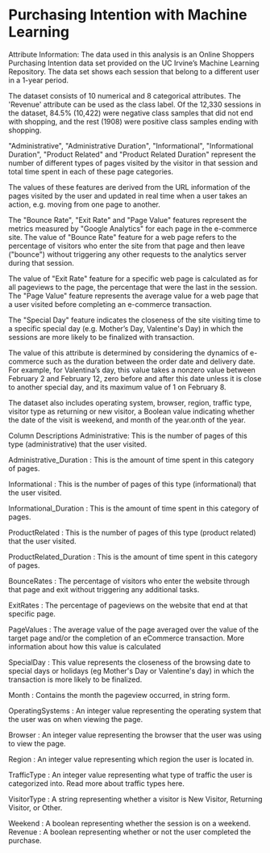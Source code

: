 # Purchasing Intention with Machine Learning

Attribute Information:
The data used in this analysis is an Online Shoppers Purchasing Intention data set provided on the UC Irvine’s Machine Learning Repository. The data set shows each session that belong to a different user in a 1-year period.

The dataset consists of 10 numerical and 8 categorical attributes. The 'Revenue' attribute can be used as the class label. Of the 12,330 sessions in the dataset, 84.5% (10,422) were negative class samples that did not end with shopping, and the rest (1908) were positive class samples ending with shopping.

"Administrative", "Administrative Duration", "Informational", "Informational Duration", "Product Related" and "Product Related Duration" represent the number of different types of pages visited by the visitor in that session and total time spent in each of these page categories.

The values of these features are derived from the URL information of the pages visited by the user and updated in real time when a user takes an action, e.g. moving from one page to another.

The "Bounce Rate", "Exit Rate" and "Page Value" features represent the metrics measured by "Google Analytics" for each page in the e-commerce site. The value of "Bounce Rate" feature for a web page refers to the percentage of visitors who enter the site from that page and then leave ("bounce") without triggering any other requests to the analytics server during that session.

The value of "Exit Rate" feature for a specific web page is calculated as for all pageviews to the page, the percentage that were the last in the session. The "Page Value" feature represents the average value for a web page that a user visited before completing an e-commerce transaction.

The "Special Day" feature indicates the closeness of the site visiting time to a specific special day (e.g. Mother’s Day, Valentine's Day) in which the sessions are more likely to be finalized with transaction.

The value of this attribute is determined by considering the dynamics of e-commerce such as the duration between the order date and delivery date. For example, for Valentina’s day, this value takes a nonzero value between February 2 and February 12, zero before and after this date unless it is close to another special day, and its maximum value of 1 on February 8.

The dataset also includes operating system, browser, region, traffic type, visitor type as returning or new visitor, a Boolean value indicating whether the date of the visit is weekend, and month of the year.onth of the year.

Column Descriptions
Administrative: This is the number of pages of this type (administrative) that the user visited.

Administrative_Duration : This is the amount of time spent in this category of pages.

Informational : This is the number of pages of this type (informational) that the user visited.

Informational_Duration : This is the amount of time spent in this category of pages.

ProductRelated : This is the number of pages of this type (product related) that the user visited.

ProductRelated_Duration : This is the amount of time spent in this category of pages.

BounceRates : The percentage of visitors who enter the website through that page and exit without triggering any additional tasks.

ExitRates : The percentage of pageviews on the website that end at that specific page.

PageValues : The average value of the page averaged over the value of the target page and/or the completion of an eCommerce transaction.
More information about how this value is calculated

SpecialDay : This value represents the closeness of the browsing date to special days or holidays (eg Mother's Day or Valentine's day) in which the transaction is more likely to be finalized.

Month : Contains the month the pageview occurred, in string form.

OperatingSystems : An integer value representing the operating system that the user was on when viewing the page.

Browser : An integer value representing the browser that the user was using to view the page.

Region : An integer value representing which region the user is located in.

TrafficType : An integer value representing what type of traffic the user is categorized into.
Read more about traffic types here.

VisitorType : A string representing whether a visitor is New Visitor, Returning Visitor, or Other.

Weekend : A boolean representing whether the session is on a weekend.
Revenue : A boolean representing whether or not the user completed the purchase.
